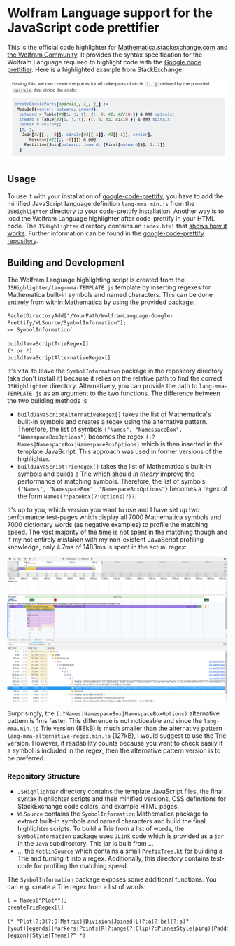 # Wolfram Language support for the JavaScript code prettifier
 
This is the official code highlighter for [Mathematica.stackexchange.com](http://mathematica.stackexchange.com/)
and [the Wolfram Community](http://community.wolfram.com). It provides the syntax specification
for the Wolfram Language required to highlight code with the [Google code prettifier](https://github.com/google/code-prettify). Here is a highlighted example from StackExchange:

![Sample Image](sample.png)

## Usage

To use it with your installation of [google-code-prettify](https://github.com/google/code-prettify), you have to add the minified JavaScript language definition `lang-mma.min.js` from the `JSHighlighter` directory to your code-prettify installation.
Another way is to load the Wolfram Language highlighter after code-prettify in your HTML code.
The `JSHighlighter` directory contains an `index.html` that [shows how it works](JSHighlighter/index.html).
Further information can be found in the [google-code-prettify repository](https://github.com/google/code-prettify).

## Building and Development

The Wolfram Language highlighting script is created from the `JSHighlighter/lang-mma-TEMPLATE.js` template by inserting
regexes for Mathematica built-in symbols and named characters.
This can be done entirely from within Mathematica by using the provided package:

```mma
PacletDirectoryAdd["/YourPath/WolframLanguage-Google-Prettify/WLSource/SymbolInformation"];
<< SymbolInformation`

buildJavaScriptTrieRegex[]
(* or *)
buildJavaScriptAlternativeRegex[]
```

It's vital to leave the `SymbolInformation` package in the repository directory (aka don't install it) because it relies
on the relative path to find the correct `JSHighlighter` directory. Alternatively, you can provide the path to
`lang-mma-TEMPLATE.js` as an argument to the two functions. The difference between the two building methods is

- `buildJavaScriptAlternativeRegex[]` takes the list of Mathematica's built-in symbols and creates a regex using the alternative pattern. Therefore, the list of symbols `{"Names", "NamespaceBox", "NamespaceBoxOptions"}` becomes the regex 
`(:?Names|NamespaceBox|NamespaceBoxOptions)` which is then inserted in the template JavaScript. This approach was used in former versions of the highlighter.
- `buildJavaScriptTrieRegex[]` takes the list of Mathematica's built-in symbols and builds a 
[Trie](https://en.wikipedia.org/wiki/Trie) which should *in theory* improve the performance of matching symbols. Therefore, the list of symbols `{"Names", "NamespaceBox", "NamespaceBoxOptions"}` becomes a regex of the form `Names(?:paceBox(?:Options)?)?`.

It's up to you, which version you want to use and I have set up two performance test-pages which display all 7000 Mathematica
symbols and 7000 dictionary words (as negative examples) to profile the matching speed.
The vast majority of the time is not spent in the matching though and if my not entirely mistaken with my non-existent JavaScript
profiling knowledge, only 4.7ms of 1483ms is spent in the actual regex:

[![Profiling](profiling.png)](profiling.png)

Surprisingly, the `(:?Names|NamespaceBox|NamespaceBoxOptions)` alternative pattern is 1ms faster.
This difference is not noticeable and since the `lang-mma.min.js` Trie version (88kB) is much smaller than the alternative pattern
`lang-mma-alternative-regex.min.js` (127kB), I would suggest to use the Trie version. However, if readability counts because
you want to check easily if a symbol is included in the regex, then the alternative pattern version is to be preferred.

### Repository Structure

- `JSHighlighter` directory contains the template JavaScript files, the final syntax highlighter scripts and their minified versions, CSS definitions for StackExchange code colors, and example HTML pages.
- `WLSource` contains the `SymbolInformation` Mathematica package to extract built-in symbols and named characters and build the final highlighter scripts. To build a Trie from a list of words, the `SymbolInformation` package uses `JLink` code which is provided as a `jar` in the `Java` subdirectory. This jar is built from ...
- ... the `KotlinSource` which contains a small `PrefixTree.kt` for building a Trie and turning it into a regex. Additionally,
this directory contains test-code for profiling the matching speed.

The `SymbolInformation` package exposes some additional functions.
You can e.g. create a Trie regex from a list of words:

```mma
l = Names["Plot*"];
createTrieRegex[l]

(* "Plot(?:3(?:D|Matrix)|Division|Joined|L(?:a(?:bel(?:s)?|yout)|egends)|Markers|Points|R(?:ange(?:Clip(?:PlanesStyle|ping)|Padding)?|egion)|Style|Theme)?" *)
```